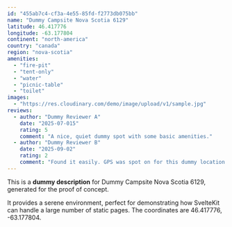 ```yaml
---
id: "455ab7c4-cf3a-4e55-85fd-f2773db075bb"
name: "Dummy Campsite Nova Scotia 6129"
latitude: 46.417776
longitude: -63.177804
continent: "north-america"
country: "canada"
region: "nova-scotia"
amenities:
  - "fire-pit"
  - "tent-only"
  - "water"
  - "picnic-table"
  - "toilet"
images:
  - "https://res.cloudinary.com/demo/image/upload/v1/sample.jpg"
reviews:
  - author: "Dummy Reviewer A"
    date: "2025-07-015"
    rating: 5
    comment: "A nice, quiet dummy spot with some basic amenities."
  - author: "Dummy Reviewer B"
    date: "2025-09-02"
    rating: 2
    comment: "Found it easily. GPS was spot on for this dummy location."
---
```


This is a **dummy description** for Dummy Campsite Nova Scotia 6129, generated for the proof of concept.

It provides a serene environment, perfect for demonstrating how SvelteKit can handle a large number of static pages. The coordinates are 46.417776, -63.177804.
